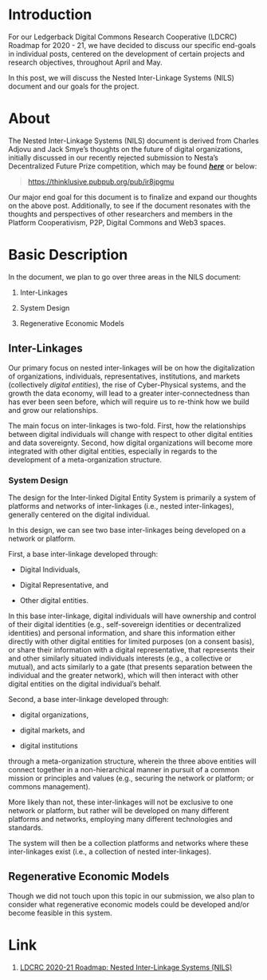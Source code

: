 # **Introduction**

For our Ledgerback Digital Commons Research Cooperative (LDCRC) Roadmap for 2020 - 21, we have decided to discuss our specific end-goals in individual posts, centered on the development of certain projects and research objectives, throughout April and May.

In this post, we will discuss the Nested Inter-Linkage Systems (NILS) document and our goals for the project.

# About

The Nested Inter-Linkage Systems (NILS) document is derived from Charles Adjovu and Jack Smye’s thoughts on the future of digital organizations, initially discussed in our recently rejected submission to Nesta’s Decentralized Future Prize competition, which may be found _**[here](https://thinklusive.pubpub.org/pub/ir8jpgmu)**_ or below:

> https://thinklusive.pubpub.org/pub/ir8jpgmu

Our major end goal for this document is to finalize and expand our thoughts on the above post. Additionally, to see if the document resonates with the thoughts and perspectives of other researchers and members in the Platform Cooperativism, P2P, Digital Commons and Web3 spaces.

# Basic Description

In the document, we plan to go over three areas in the NILS document:

1.  Inter-Linkages
    
2.  System Design
    
3.  Regenerative Economic Models
    

## Inter-Linkages

Our primary focus on nested inter-linkages will be on how the digitalization of organizations, individuals, representatives, institutions, and markets (collectively _digital entities_), the rise of Cyber-Physical systems, and the growth the data economy, will lead to a greater inter-connectedness than has ever been seen before, which will require us to re-think how we build and grow our relationships.

The main focus on inter-linkages is two-fold. First, how the relationships between digital individuals will change with respect to other digital entities and data sovereignty. Second, how digital organizations will become more integrated with other digital entities, especially in regards to the development of a meta-organization structure.

### System Design

The design for the Inter-linked Digital Entity System is primarily a system of platforms and networks of inter-linkages (i.e., nested inter-linkages), generally centered on the digital individual.

In this design, we can see two base inter-linkages being developed on a network or platform.

First, a base inter-linkage developed through:

-   Digital Individuals,
    
-   Digital Representative, and
    
-   Other digital entities.
    

In this base inter-linkage, digital individuals will have ownership and control of their digital identities (e.g., self-sovereign identities or decentralized identities) and personal information, and share this information either directly with other digital entities for limited purposes (on a consent basis), or share their information with a digital representative, that represents their and other similarly situated individuals interests (e.g., a collective or mutual), and acts similarly to a gate (that presents separation between the individual and the greater network), which will then interact with other digital entities on the digital individual’s behalf.

Second, a base inter-linkage developed through:

-   digital organizations,
    
-   digital markets, and
    
-   digital institutions
    

through a meta-organization structure, wherein the three above entities will connect together in a non-hierarchical manner in pursuit of a common mission or principles and values (e.g., securing the network or platform; or commons management).

More likely than not, these inter-linkages will not be exclusive to one network or platform, but rather will be developed on many different platforms and networks, employing many different technologies and standards.

The system will then be a collection platforms and networks where these inter-linkages exist (i.e., a collection of nested inter-linkages).

## Regenerative Economic Models

Though we did not touch upon this topic in our submission, we also plan to consider what regenerative economic models could be developed and/or become feasible in this system.

# Link

1. [LDCRC 2020-21 Roadmap: Nested Inter-Linkage Systems (NILS)](https://ledgerback.substack.com/p/ldcrc-roadmap-2020-21-nested-inter)
